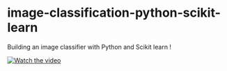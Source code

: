 # image-classification-python-scikit-learn

Building an image classifier with Python and Scikit learn !

[![Watch the video](https://img.youtube.com/vi/il8dMDlXrIE/0.jpg)](https://www.youtube.com/watch?v=il8dMDlXrIE)

